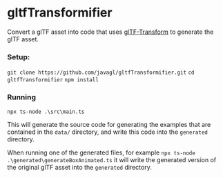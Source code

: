 
# gltfTransformifier

Convert a glTF asset into code that uses [glTF-Transform](https://github.com/donmccurdy/glTF-Transform) to generate the glTF asset.

### Setup:

`git clone https://github.com/javagl/gltfTransformifier.git`
`cd gltfTransformifier`
`npm install`

### Running

`npx ts-node .\src\main.ts`

This will generate the source code for generating the examples that are contained in the `data/` directory, and write this code into the `generated` directory.

When running one of the generated files, for example
`npx ts-node .\generated\generateBoxAnimated.ts`
it will write the generated version of the original glTF asset into the `generated` directory.
